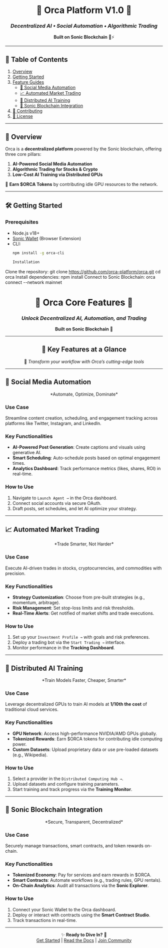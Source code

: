 <div align="center">

# 🐳 **Orca Platform V1.0** 🌊  
### *Decentralized AI • Social Automation • Algorithmic Trading*  
**Built on Sonic Blockchain** 🔗⚡  

</div>

---

## 🌟 **Table of Contents**
1. [Overview](#-overview)  
2. [Getting Started](#-getting-started)  
3. [Feature Guides](#-feature-guides)  
   - [🤖 Social Media Automation](#1-social-media-automation)  
   - [📈 Automated Market Trading](#2-automated-market-trading)  
   - [🧠 Distributed AI Training](#3-distributed-ai-training)  
   - [🔗 Sonic Blockchain Integration](#4-sonic-blockchain-integration)  
4. [🤝 Contributing](#-contributing)  
5. [📜 License](#-license)  

---

## 🚀 **Overview** <a name="-overview"></a>
Orca is a **decentralized platform** powered by the Sonic blockchain, offering three core pillars:  
1. **AI-Powered Social Media Automation**  
2. **Algorithmic Trading for Stocks & Crypto**  
3. **Low-Cost AI Training via Distributed GPUs**  

🔸 **Earn $ORCA Tokens** by contributing idle GPU resources to the network.  

---

## 🛠️ **Getting Started** <a name="-getting-started"></a>
### Prerequisites
- Node.js v18+  
- [Sonic Wallet](https://sonic.chain/wallet) (Browser Extension)  
- CLI:  
  ```bash
  npm install -g orca-cli

  Installation
Clone the repository:
git clone https://github.com/orca-platform/orca.git
cd orca
Install dependencies:
npm install
Connect to Sonic Blockchain:
orca connect --network mainnet




<div align="center">

# 🐳 **Orca Core Features** 🌊  
### *Unlock Decentralized AI, Automation, and Trading*  
**Built on Sonic Blockchain** 🔗  

</div>

---

<div align="center">

## 🧩 **Key Features at a Glance**  
🚀 *Transform your workflow with Orca’s cutting-edge tools*  

</div>

---

## 🤖 **Social Media Automation**  
<div align="center">  
*Automate, Optimize, Dominate*  
</div>  

### **Use Case**  
Streamline content creation, scheduling, and engagement tracking across platforms like Twitter, Instagram, and LinkedIn.  

### **Key Functionalities**  
- **AI-Powered Post Generation**: Create captions and visuals using generative AI.  
- **Smart Scheduling**: Auto-schedule posts based on optimal engagement times.  
- **Analytics Dashboard**: Track performance metrics (likes, shares, ROI) in real-time.  

### **How to Use**  
1. Navigate to `Launch Agent →` in the Orca dashboard.  
2. Connect social accounts via secure OAuth.  
3. Draft posts, set schedules, and let AI optimize your strategy.  

---

## 📈 **Automated Market Trading**  
<div align="center">  
*Trade Smarter, Not Harder*  
</div>  

### **Use Case**  
Execute AI-driven trades in stocks, cryptocurrencies, and commodities with precision.  

### **Key Functionalities**  
- **Strategy Customization**: Choose from pre-built strategies (e.g., momentum, arbitrage).  
- **Risk Management**: Set stop-loss limits and risk thresholds.  
- **Real-Time Alerts**: Get notified of market shifts and trade executions.  

### **How to Use**  
1. Set up your `Investment Profile →` with goals and risk preferences.  
2. Deploy a trading bot via the `Start Trading →` interface.  
3. Monitor performance in the **Tracking Dashboard**.  

---

## 🧠 **Distributed AI Training**  
<div align="center">  
*Train Models Faster, Cheaper, Smarter*  
</div>  

### **Use Case**  
Leverage decentralized GPUs to train AI models at **1/10th the cost** of traditional cloud services.  

### **Key Functionalities**  
- **GPU Network**: Access high-performance NVIDIA/AMD GPUs globally.  
- **Tokenized Rewards**: Earn $ORCA tokens for contributing idle computing power.  
- **Custom Datasets**: Upload proprietary data or use pre-loaded datasets (e.g., Wikipedia).  

### **How to Use**  
1. Select a provider in the `Distributed Computing Hub →`.  
2. Upload datasets and configure training parameters.  
3. Start training and track progress via the **Training Monitor**.  

---

## 🔗 **Sonic Blockchain Integration**  
<div align="center">  
*Secure, Transparent, Decentralized*  
</div>  

### **Use Case**  
Securely manage transactions, smart contracts, and token rewards on-chain.  

### **Key Functionalities**  
- **Tokenized Economy**: Pay for services and earn rewards in $ORCA.  
- **Smart Contracts**: Automate workflows (e.g., trading rules, GPU rentals).  
- **On-Chain Analytics**: Audit all transactions via the **Sonic Explorer**.  

### **How to Use**  
1. Connect your Sonic Wallet to the Orca dashboard.  
2. Deploy or interact with contracts using the **Smart Contract Studio**.  
3. Track transactions in real-time.  

---

<div align="center">

✨ **Ready to Dive In?** 🐋  
[Get Started](https://orca.ai) | [Read the Docs](https://docs.orca.ai) | [Join Community](https://discord.gg/orca)  

</div>
